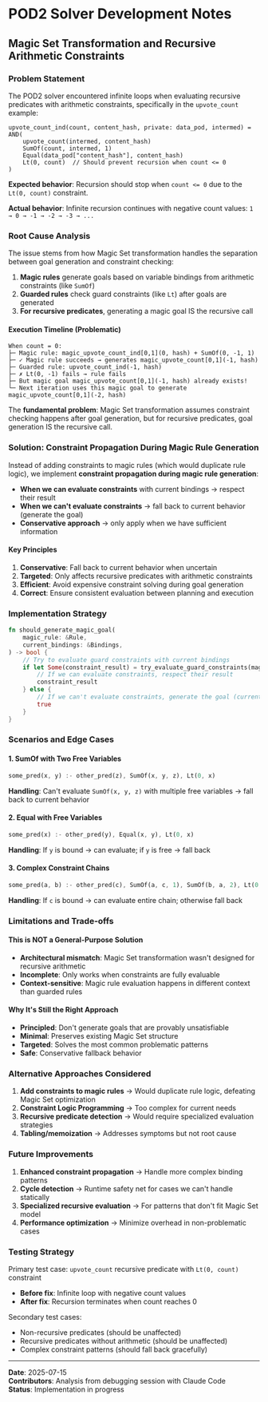 # POD2 Solver Development Notes

## Magic Set Transformation and Recursive Arithmetic Constraints

### Problem Statement

The POD2 solver encountered infinite loops when evaluating recursive predicates with arithmetic constraints, specifically in the `upvote_count` example:

```
upvote_count_ind(count, content_hash, private: data_pod, intermed) = AND(
    upvote_count(intermed, content_hash)
    SumOf(count, intermed, 1)
    Equal(data_pod["content_hash"], content_hash)
    Lt(0, count)  // Should prevent recursion when count <= 0
)
```

**Expected behavior**: Recursion should stop when `count <= 0` due to the `Lt(0, count)` constraint.

**Actual behavior**: Infinite recursion continues with negative count values: `1 → 0 → -1 → -2 → -3 → ...`

### Root Cause Analysis

The issue stems from how Magic Set transformation handles the separation between goal generation and constraint checking:

1. **Magic rules** generate goals based on variable bindings from arithmetic constraints (like `SumOf`)
2. **Guarded rules** check guard constraints (like `Lt`) after goals are generated
3. **For recursive predicates**, generating a magic goal IS the recursive call

#### Execution Timeline (Problematic)

```
When count = 0:
├─ Magic rule: magic_upvote_count_ind[0,1](0, hash) + SumOf(0, -1, 1)
├─ ✓ Magic rule succeeds → generates magic_upvote_count[0,1](-1, hash)
├─ Guarded rule: upvote_count_ind(-1, hash) 
├─ ✗ Lt(0, -1) fails → rule fails
├─ But magic goal magic_upvote_count[0,1](-1, hash) already exists!
└─ Next iteration uses this magic goal to generate magic_upvote_count[0,1](-2, hash)
```

The **fundamental problem**: Magic Set transformation assumes constraint checking happens after goal generation, but for recursive predicates, goal generation IS the recursive call.

### Solution: Constraint Propagation During Magic Rule Generation

Instead of adding constraints to magic rules (which would duplicate rule logic), we implement **constraint propagation during magic rule generation**:

- **When we can evaluate constraints** with current bindings → respect their result
- **When we can't evaluate constraints** → fall back to current behavior (generate the goal)
- **Conservative approach** → only apply when we have sufficient information

#### Key Principles

1. **Conservative**: Fall back to current behavior when uncertain
2. **Targeted**: Only affects recursive predicates with arithmetic constraints  
3. **Efficient**: Avoid expensive constraint solving during goal generation
4. **Correct**: Ensure consistent evaluation between planning and execution

### Implementation Strategy

```rust
fn should_generate_magic_goal(
    magic_rule: &Rule,
    current_bindings: &Bindings,
) -> bool {
    // Try to evaluate guard constraints with current bindings
    if let Some(constraint_result) = try_evaluate_guard_constraints(magic_rule, current_bindings) {
        // If we can evaluate constraints, respect their result
        constraint_result
    } else {
        // If we can't evaluate constraints, generate the goal (current behavior)
        true
    }
}
```

### Scenarios and Edge Cases

#### 1. SumOf with Two Free Variables
```rust
some_pred(x, y) :- other_pred(z), SumOf(x, y, z), Lt(0, x)
```
**Handling**: Can't evaluate `SumOf(x, y, z)` with multiple free variables → fall back to current behavior

#### 2. Equal with Free Variables  
```rust
some_pred(x) :- other_pred(y), Equal(x, y), Lt(0, x)
```
**Handling**: If `y` is bound → can evaluate; if `y` is free → fall back

#### 3. Complex Constraint Chains
```rust
some_pred(a, b) :- other_pred(c), SumOf(a, c, 1), SumOf(b, a, 2), Lt(0, b)
```
**Handling**: If `c` is bound → can evaluate entire chain; otherwise fall back

### Limitations and Trade-offs

#### This is NOT a General-Purpose Solution
- **Architectural mismatch**: Magic Set transformation wasn't designed for recursive arithmetic
- **Incomplete**: Only works when constraints are fully evaluable  
- **Context-sensitive**: Magic rule evaluation happens in different context than guarded rules

#### Why It's Still the Right Approach
- **Principled**: Don't generate goals that are provably unsatisfiable
- **Minimal**: Preserves existing Magic Set structure
- **Targeted**: Solves the most common problematic patterns
- **Safe**: Conservative fallback behavior

### Alternative Approaches Considered

1. **Add constraints to magic rules** → Would duplicate rule logic, defeating Magic Set optimization
2. **Constraint Logic Programming** → Too complex for current needs
3. **Recursive predicate detection** → Would require specialized evaluation strategies
4. **Tabling/memoization** → Addresses symptoms but not root cause

### Future Improvements

1. **Enhanced constraint propagation** → Handle more complex binding patterns
2. **Cycle detection** → Runtime safety net for cases we can't handle statically
3. **Specialized recursive evaluation** → For patterns that don't fit Magic Set model
4. **Performance optimization** → Minimize overhead in non-problematic cases

### Testing Strategy

Primary test case: `upvote_count` recursive predicate with `Lt(0, count)` constraint
- **Before fix**: Infinite loop with negative count values
- **After fix**: Recursion terminates when count reaches 0

Secondary test cases:
- Non-recursive predicates (should be unaffected)
- Recursive predicates without arithmetic (should be unaffected)  
- Complex constraint patterns (should fall back gracefully)

---

**Date**: 2025-07-15  
**Contributors**: Analysis from debugging session with Claude Code  
**Status**: Implementation in progress